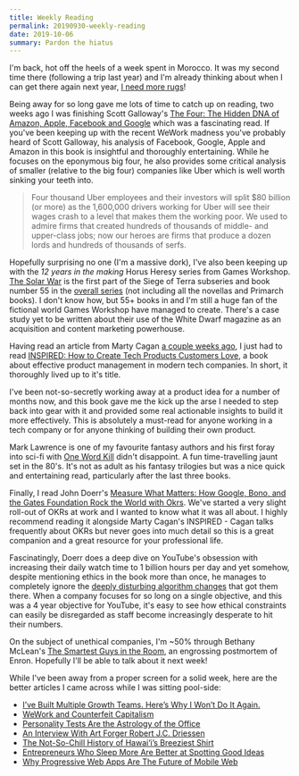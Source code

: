 ```yaml
---
title: Weekly Reading
permalink: 20190930-weekly-reading
date: 2019-10-06
summary: Pardon the hiatus
---
```


I'm back, hot off the heels of a week spent in Morocco. It was my second time there (following a trip last year) and I'm already thinking about when I can get there again next year, [I  need more rugs](https://twitter.com/iamacyborg/status/1180803522113216512)!

Being away for so long gave me lots of time to catch up on reading, two weeks ago I was finishing Scott Galloway's [The Four: The Hidden DNA of Amazon, Apple, Facebook and Google](https://www.goodreads.com/book/show/36166396-the-four) which was a fascinating read. If you've been keeping up with the recent WeWork madness you've probably heard of Scott Galloway, his analysis of Facebook, Google, Apple and Amazon in this book is insightful and thoroughly entertaining. While he focuses on the eponymous big four, he also provides some critical analysis of smaller (relative to the big four) companies like Uber which is well worth sinking your teeth into.

> Four thousand Uber employees and their investors will split $80 billion (or more) as the 1,600,000 drivers working for Uber will see their wages crash to a level that makes them the working poor. We used to admire firms that created hundreds of thousands of middle- and upper-class jobs; now our heroes are firms that produce a dozen lords and hundreds of thousands of serfs.

Hopefully surprising no one (I'm a massive dork), I've also been keeping up with the *12 years in the making* Horus Heresy series from Games Workshop. [The Solar War](https://www.goodreads.com/book/show/45734813-the-solar-war) is the first part of the Siege of Terra subseries and book number 55 in the [overall series](https://www.goodreads.com/series/40983-the-horus-heresy) (not including all the novellas and Primarch books). I don't know how, but 55+ books in and I'm still a huge fan of the fictional world Games Workshop have managed to create. There's a case study yet to be written about their use of the White Dwarf magazine as an acquisition and content marketing powerhouse.

Having read an article from Marty Cagan [a couple weeks ago](https://www.jacquescorbytuech.com/writing/20190909-weekly-reading.html), I just had to read [INSPIRED: How to Create Tech Products Customers Love](https://www.goodreads.com/book/show/35249663-inspired), a book about effective product management in modern tech companies. In short, it thoroughly lived up to it's title.

I've been not-so-secretly working away at a product idea for a number of months now, and this book gave me the kick up the arse I needed to step back into gear with it and provided some real actionable insights to build it more effectively. This is absolutely a must-read for anyone working in a tech company or for anyone thinking of building their own product.

Mark Lawrence is one of my favourite fantasy authors and his first foray into sci-fi with [One Word Kill](https://www.goodreads.com/book/show/40383616-one-word-kill) didn't disappoint. A fun time-travelling jaunt set in the 80's. It's not as adult as his fantasy trilogies but was a nice quick and entertaining read, particularly after the last three books.

Finally, I read John Doerr's [Measure What Matters: How Google, Bono, and the Gates Foundation Rock the World with Okrs](https://www.goodreads.com/book/show/37902327-measure-what-matters). We've started a very slight roll-out of OKRs at work and I wanted to know what it was all about. I highly recommend reading it alongside Marty Cagan's INSPIRED - Cagan talks frequently about OKRs but never goes into much detail so this is a great companion and a great resource for your professional life.

Fascinatingly, Doerr does a deep dive on YouTube's obsession with increasing their daily watch time to 1 billion hours per day and yet somehow, despite mentioning ethics in the book more than once, he manages to completely ignore the [deeply disturbing algorithm changes](https://www.nytimes.com/2019/08/11/world/americas/youtube-brazil.html) that got them there. When a company focuses for so long on a single objective, and this was a 4 year objective for YouTube, it's easy to see how ethical constraints can easily be disregarded as staff become increasingly desperate to hit their numbers.

On the subject of unethical companies,  I'm ~50% through Bethany McLean's [The Smartest Guys in the Room](https://www.goodreads.com/book/show/19228776-the-smartest-guys-in-the-room), an engrossing postmortem of Enron. Hopefully I'll be able to talk about it next week!

While I've been away from a proper screen for a solid week, here are the better articles I came across while I was sitting pool-side:

* [I’ve Built Multiple Growth Teams. Here’s Why I Won’t Do It Again.](https://conversionxl.com/blog/dont-build-growth-teams/) 
* [WeWork and Counterfeit Capitalism](https://mattstoller.substack.com/p/wework-and-counterfeit-capitalism)
* [Personality Tests Are the Astrology of the Office](https://www.nytimes.com/2019/09/17/style/personality-tests-office.html)
* [An Interview With Art Forger Robert J.C. Driessen](https://www.artnome.com/news/2019/9/24/an-interview-with-art-forger-robert-jc-driessen)
* [The Not-So-Chill History of Hawai‘i’s Breeziest Shirt](https://www.atlasobscura.com/articles/history-of-aloha-hawaiian-shirt) 
* [Entrepreneurs Who Sleep More Are Better at Spotting Good Ideas](https://hbr.org/2019/10/entrepreneurs-who-sleep-more-are-better-at-spotting-good-ideas)
* [Why Progressive Web Apps Are The Future of Mobile Web](https://ymedialabs.com/progressive-web-apps)